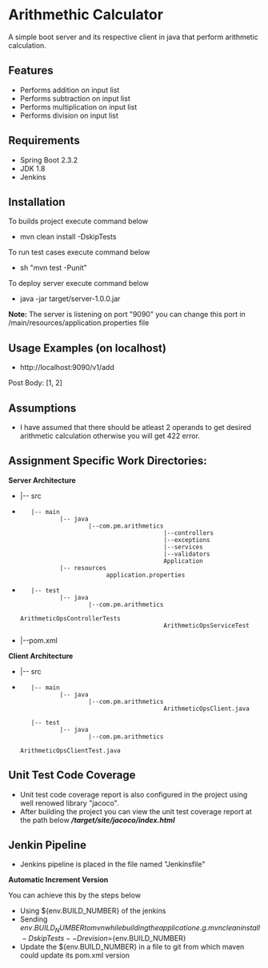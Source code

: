 # Arithmethic Calculator
A simple boot server and its respective client in java 
that perform arithmetic calculation. 

## Features

- Performs addition on input list
- Performs subtraction on input list
- Performs multiplication on input list
- Performs division on input list

## Requirements

- Spring Boot 2.3.2
- JDK 1.8
- Jenkins

## Installation

To builds project execute command below 
- mvn clean install -DskipTests

To run test cases execute command below
- sh "mvn test -Punit"

To deploy server execute command below
- java -jar target/server-1.0.0.jar

**Note:** The server is listening on port "9090" you can change this port in /main/resources/application.properties file

## Usage Examples (on localhost)

- http://localhost:9090/v1/add

Post Body: [1, 2]

## Assumptions

- I have assumed that there should be atleast 2 operands to get desired arithmetic calculation otherwise you will get 422 error.

## Assignment Specific Work Directories:
  
**Server Architecture** 
- |-- src
-        |-- main
                 |-- java
                         |--com.pm.arithmetics
                                              |--controllers
                                              |--exceptions
                                              |--services
                                              |--validators
                                              Application
                 |-- resources
                              application.properties                              
-        |-- test
                 |-- java
                         |--com.pm.arithmetics
                                              ArithmeticOpsControllerTests
                                              ArithmeticOpsServiceTest
- |--pom.xml                                              
            

**Client Architecture**

- |-- src
-        |-- main
                 |-- java
                         |--com.pm.arithmetics
                                              ArithmeticOpsClient.java
                         
         |-- test
                 |-- java
                         |--com.pm.arithmetics
                                              ArithmeticOpsClientTest.java

## Unit Test Code Coverage

- Unit test code coverage report is also configured in the project using well renowed library "jacoco".
- After building the project you can view the unit test coverage report at the path below
***/target/site/jacoco/index.html***

## Jenkin Pipeline

- Jenkins pipeline is placed in the file named "Jenkinsfile"

**Automatic Increment Version**

You can achieve this by the steps below
- Using ${env.BUILD_NUMBER} of the jenkins
- Sending ${env.BUILD_NUMBER} to mvn while building the application
  e.g. mvn clean install -DskipTests --Drevision=${env.BUILD_NUMBER}
- Update the ${env.BUILD_NUMBER} in a file to git from which maven could update its pom.xml version


 
